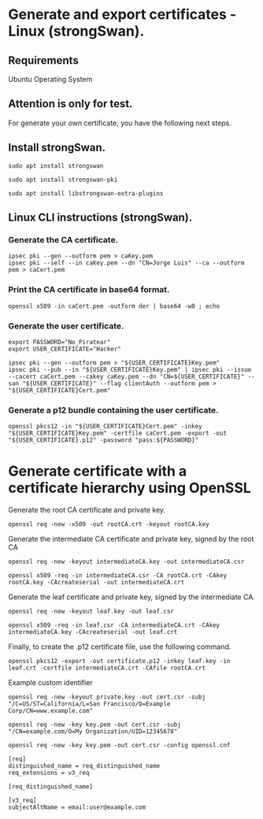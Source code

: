 # Generate and export certificates - Linux (strongSwan).

## Requirements
Ubuntu Operating System

## Attention is only for test.
For generate your own certificate, you have the following next steps.

## Install strongSwan.
```
sudo apt install strongswan
```
```
sudo apt install strongswan-pki
```
```
sudo apt install libstrongswan-extra-plugins
```

## Linux CLI instructions (strongSwan).
### Generate the CA certificate.
```
ipsec pki --gen --outform pem > caKey.pem
ipsec pki --self --in caKey.pem --dn "CN=Jorge Luis" --ca --outform pem > caCert.pem
```
### Print the CA certificate in base64 format.
```
openssl x509 -in caCert.pem -outform der | base64 -w0 ; echo
```
### Generate the user certificate.
```
export PASSWORD="No_Piratear"
export USER_CERTIFICATE="Hacker"

ipsec pki --gen --outform pem > "${USER_CERTIFICATE}Key.pem"
ipsec pki --pub --in "${USER_CERTIFICATE}Key.pem" | ipsec pki --issue --cacert caCert.pem --cakey caKey.pem --dn "CN=${USER_CERTIFICATE}" --san "${USER_CERTIFICATE}" --flag clientAuth --outform pem > "${USER_CERTIFICATE}Cert.pem"
```
### Generate a p12 bundle containing the user certificate.
```
openssl pkcs12 -in "${USER_CERTIFICATE}Cert.pem" -inkey "${USER_CERTIFICATE}Key.pem" -certfile caCert.pem -export -out "${USER_CERTIFICATE}.p12" -password "pass:${PASSWORD}"
```

# Generate certificate with a certificate hierarchy using OpenSSL
Generate the root CA certificate and private key.
```
openssl req -new -x509 -out rootCA.crt -keyout rootCA.key
```
Generate the intermediate CA certificate and private key, signed by the root CA
```
openssl req -new -keyout intermediateCA.key -out intermediateCA.csr
```
```
openssl x509 -req -in intermediateCA.csr -CA rootCA.crt -CAkey rootCA.key -CAcreateserial -out intermediateCA.crt
```
Generate the leaf certificate and private key, signed by the intermediate CA.
```
openssl req -new -keyout leaf.key -out leaf.csr
```
```
openssl x509 -req -in leaf.csr -CA intermediateCA.crt -CAkey intermediateCA.key -CAcreateserial -out leaf.crt
```
Finally, to create the .p12 certificate file, use the following command.
```
openssl pkcs12 -export -out certificate.p12 -inkey leaf.key -in leaf.crt -certfile intermediateCA.crt -CAfile rootCA.crt
```
Example custom identifier
```
openssl req -new -keyout private.key -out cert.csr -subj "/C=US/ST=California/L=San Francisco/O=Example Corp/CN=www.example.com"
```
```
openssl req -new -key key.pem -out cert.csr -subj "/CN=example.com/O=My Organization/UID=12345678"
```
```
openssl req -new -key key.pem -out cert.csr -config openssl.cnf
```
```
[req]
distinguished_name = req_distinguished_name
req_extensions = v3_req

[req_distinguished_name]

[v3_req]
subjectAltName = email:user@example.com
```

